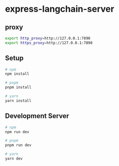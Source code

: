 # express-langchain-server

## proxy

```bash
export http_proxy=http://127.0.0.1:7890
export https_proxy=http://127.0.0.1:7890
```

## Setup

```bash
# npm
npm install

# pnpm
pnpm install

# yarn
yarn install
```

## Development Server

```bash
# npm
npm run dev

# pnpm
pnpm run dev

# yarn
yarn dev
```
